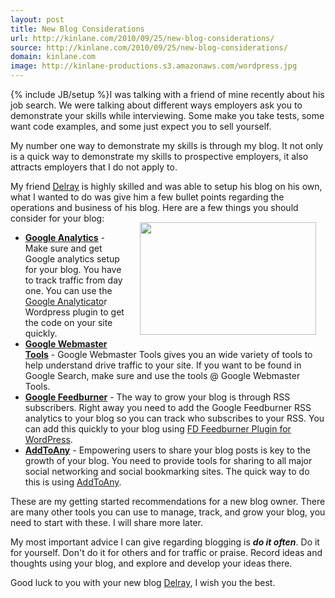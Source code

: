 ```yaml
---
layout: post
title: New Blog Considerations
url: http://kinlane.com/2010/09/25/new-blog-considerations/
source: http://kinlane.com/2010/09/25/new-blog-considerations/
domain: kinlane.com
image: http://kinlane-productions.s3.amazonaws.com/wordpress.jpg
---
```

{% include JB/setup %}I was talking with a friend of mine recently about his job search. We were talking about different ways employers ask you to demonstrate your skills while interviewing. Some make you take tests, some want code examples, and some just expect you to sell yourself.<p></p>
My number one way to demonstrate my skills is through my blog. It not only is a quick way to demonstrate my skills to prospective employers, it also attracts employers that I do not apply to.<p></p>
My friend <a href="http://www.delraydavis.com/" target="_blank">Delray</a> is highly skilled and was able to setup his blog on his own, what I wanted to do was give him a few bullet points regarding the operations and business of his blog. Here are a few things you should consider for your blog:<img class="alignnone" style="padding: 15px;" title="Wordpress" src="http://kinlane-productions.s3.amazonaws.com/wordpress.jpg" alt="" width="282" height="180" align="right" />
<ul class="mainlist">
	<li><strong><a href="http://www.google.com/analytics/" target="_blank">Google Analytics</a></strong> - Make sure and get Google analytics setup for your blog. You have to track traffic from day one. You can use the <a href="http://wordpress.org/extend/plugins/google-analyticator/" target="_blank">Google Analyticato</a>r Wordpress plugin to get the code on your site quickly.</li>
	<li><strong><a href="https://www.google.com/webmasters/tools/home?hl=en" target="_blank">Google Webmaster Tools</a></strong> - Google Webmaster Tools gives you an wide variety of tools to help understand drive traffic to your site. If you want to be found in Google Search, make sure and use the tools @ Google Webmaster Tools.</li>
	<li><strong><a href="http://feedburner.google.com" target="_blank">Google Feedburner</a></strong> - The way to grow your blog is through RSS subscribers. Right away you need to add the Google Feedburner RSS analytics to your blog so you can track who subscribes to your RSS. You can add this quickly to your blog using <a href="http://flagrantdisregard.com/feedburner/" target="_blank">FD Feedburner Plugin for WordPress</a>.</li>
	<li><strong><a href="http://www.addtoany.com/" target="_blank">AddToAny</a></strong> - Empowering users to share your blog posts is key to the growth of your blog. You need to provide tools for sharing to all major social networking and social bookmarking sites. The quick way to do this is using <a href="http://www.addtoany.com/" target="_blank">AddToAny</a>.</li>
</ul>
These are my getting started recommendations for a new blog owner. There are many other tools you can use to manage, track, and grow your blog, you need to start with these. I will share more later.<p></p>
My most important advice I can give regarding blogging is <em><strong>do it often</strong></em>. Do it for yourself. Don't do it for others and for traffic or praise. Record ideas and thoughts using your blog, and explore and develop your ideas there.<p></p>
Good luck to you with your new blog <a href="http://www.delraydavis.com/" target="_blank">Delray</a>, I wish you the best.
